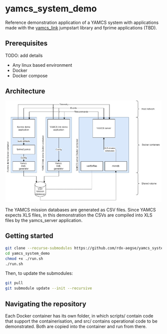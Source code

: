 # yamcs_system_demo

Reference demonstration application of a YAMCS system with applications made with the [yamcs_link](https://github.com/rdx-aegse/yamcs_link) jumpstart library and fprime applications (TBD). 

## Prerequisites
 
TODO: add details
- Any linux based environment
- Docker
- Docker compose

## Architecture

![architecture diagram](/docs/architecture.jpg)

The YAMCS mission databases are generated as CSV files. Since YAMCS expects XLS files, in this demonstration the CSVs are compiled into XLS files by the yamcs_server application. 

## Getting started

```bash
git clone --recurse-submodules https://github.com/rdx-aegse/yamcs_system_demo
cd yamcs_system_demo
chmod +x ./run.sh
./run.sh
```

Then, to update the submodules:
```bash
git pull
git submodule update --init --recursive
```
## Navigating the repository

Each Docker container has its own folder, in which scripts/ contain code that support the containerisation, and src/ contains operational code to be demonstrated. Both are copied into the container and run from there. 